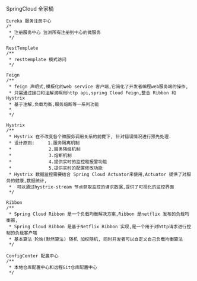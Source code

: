 SpringCloud 全家桶 

    Eureka 服务注册中心
    /*
     * 注册服务中心 监测所有注册到中心的微服务
     */
    
    RestTemplate
    /**
     * resttemplate 模式访问
     */
      
    Feign  
    /**
     * feign 声明式,模板化的web service 客户端,它简化了开发者编程web服务端的操作,
     * 只需通过接口和注解滴啊用http api,spring Cloud Feign,整合 Ribbon 和 Hystrix
     * 基于注解,负载均衡,服务熔断等一系列功能
     *
     */
     
    Hystrix
    /**
     * Hystrix 在不改变各个微服务调用关系的前提下, 针对错误情况进行预先处理.
     * 设计原则:     1.服务隔离机制
     *              2.服务降级机制
     *              3.熔断机制
     *              4.提供实时的监控和报警功能
     *              5.提供实时的配置修改功能
     * Hystrix 数据监控需要结合 Spring Cloud Actuator来使用,Actuator 提供了对服务的健康,数据统计,
     *  可以通过hystrix-stream 节点获取监控的请求数据,提供了可视化的监控界面
     */
     
    Ribbon
    /**
     * Spring Cloud Ribbon 是一个负载均衡解决方案,Ribbon 是netflix 发布的负载均衡器,
     * Spring Cloud Ribbon 是基于Netflix Ribbon 实现,是一个用于对http请求进行控制的负载客户端
     * 基本算法 轮询(默然算法) 随机 加权随机, 同时开发者可以自定义自己负载均衡算法
     */
      
    ConfigCenter 配置中心
    /**
     * 本地仓库配置中心和远程Git仓库配置中心
     */